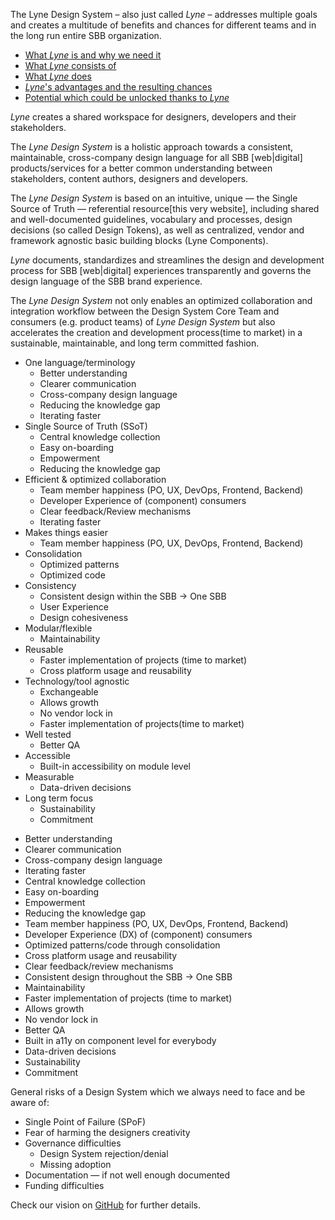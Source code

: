 <sbb-title level="1" text="Goals and Benefits" class="page-title"></sbb-title>

The <span class="is-highlighted">Lyne Design System – also just called _Lyne_</span> – addresses multiple goals and creates a multitude of benefits and chances for different teams and in the long run entire SBB organization.

- [What _Lyne_ is and why we need it](#what-lyne-is-and-why-we-need-it)
- [What _Lyne_ consists of](#what-lyne-consists-of)
- [What _Lyne_ does](#what-lyne-does)
- [_Lyne_'s advantages and the resulting chances](#lynes-advantages-and-the-resulting--chances)
- [Potential which could be unlocked thanks to _Lyne_](#potential-which-could-be-unlocked-thanks-to-lyne)

<sbb-title level="3" text="What Lyne is and why we need it"></sbb-title>

_Lyne_ creates a shared workspace for designers, developers and their stakeholders.

The _Lyne Design System_ is a holistic approach towards a consistent, maintainable, <span class="is-highlighted">cross-company design language</span> for all SBB [web|digital] products/services for a <span class="is-highlighted">better common understanding</span> between stakeholders, content authors, designers and developers.

<sbb-title level="3" text="What Lyne consists of"></sbb-title>

The _Lyne Design System_ is based on an intuitive, unique — the Single Source of Truth — referential resource[this very website], including shared and well-documented guidelines, vocabulary and <span class="is-highlighted">processes</span>, design decisions (so called Design Tokens), as well as centralized, vendor and framework agnostic basic building blocks (Lyne Components).

<sbb-title level="3" text="What Lyne does"></sbb-title>

_Lyne_ documents, <span class="is-highlighted show-rocket-and-cash">standardizes and streamlines</span> the design and development process for SBB [web|digital] experiences transparently and <span class="is-highlighted">governs the design language of the SBB brand experience</span>.

The _Lyne Design System_ not only <span class="is-highlighted show-cash">enables an optimized collaboration</span> and integration workflow between the Design System Core Team and consumers (e.g. product teams) of _Lyne Design System_ but also <span class="is-highlighted show-rocket">accelerates the creation and development process(time to market)</span> in a sustainable, maintainable, and long term committed fashion.

<sbb-title level="3" text="Lyne's advantages and the resulting chances"></sbb-title>

- <span class="is-highlighted">One language/terminology</span>
  - Better understanding
  - <span class="is-highlighted show-rocket-and-cash">Clearer communication</span>
  - Cross-company design language
  - Reducing the knowledge gap
  - <span class="is-highlighted show-rocket">Iterating faster</span>
- Single Source of Truth (SSoT)
  - Central knowledge collection
  - Easy on-boarding
  - <span class="is-highlighted">Empowerment</span>
  - Reducing the knowledge gap
- <span class="is-highlighted show-rocket-and-cash">Efficient & optimized collaboration</span>
  - Team member happiness (PO, UX, DevOps, Frontend, Backend)
  - Developer Experience of (component) consumers
  - Clear feedback/Review mechanisms
  - <span class="is-highlighted show-rocket">Iterating faster</span>
- Makes things easier
  - Team member happiness (PO, UX, DevOps, Frontend, Backend)
- Consolidation
  - Optimized patterns
  - Optimized code
- Consistency
  - <span class="is-highlighted show-party">Consistent design within the SBB → One SBB</span>
  - User Experience
  - Design cohesiveness
- Modular/flexible
  - <span class="is-highlighted show-cash">Maintainability</span>
- Reusable
  - Faster implementation of projects (time to market)
  - Cross platform usage and reusability
- Technology/tool agnostic
  - Exchangeable
  - Allows growth
  - No vendor lock in
  - <span class="is-highlighted show-rocket">Faster implementation of projects(time to market)</span>
- Well tested
  - <span class="is-highlighted show-cash">Better QA</span>
- Accessible
  - Built-in accessibility on module level
- Measurable
  - Data-driven decisions
- Long term focus
  - <span class="is-highlighted">Sustainability</span>
  - Commitment

<sbb-title level="3" text="Potential which could be unlocked thanks to Lyne"></sbb-title>

- Better understanding
- <span class="is-highlighted show-rocket-and-cash">Clearer communication</span>
- Cross-company design language
- <span class="is-highlighted show-rocket-and-cash">Iterating faster</span>
- Central knowledge collection
- Easy on-boarding
- Empowerment
- Reducing the knowledge gap
- Team member happiness (PO, UX, DevOps, Frontend, Backend)
- Developer Experience (DX) of (component) consumers
- Optimized patterns/code through consolidation
- <span class="is-highlighted show-cash">Cross platform usage and reusability</span>
- Clear feedback/review mechanisms
- <span class="is-highlighted show-party">Consistent design throughout the SBB → One SBB</span>
- <span class="is-highlighted show-cash">Maintainability
- <span class="is-highlighted show-rocket-and-cash">Faster implementation of projects (time to market)</span>
- Allows growth
- No vendor lock in
- <span class="is-highlighted show-cash">Better QA</span>
- Built in a11y on component level for everybody
- <span class="is-highlighted show-cash">Data-driven decisions</span>
- <span class="is-highlighted show-party">Sustainability</span>
- Commitment

<sbb-title level="3" text="Risks"></sbb-title>

General risks of a Design System which we always need to face and be aware of:

- Single Point of Failure (SPoF)
- Fear of harming the designers creativity
- Governance difficulties
  - Design System rejection/denial
  - Missing adoption
- Documentation — if not well enough documented
- Funding difficulties

Check our vision on [GitHub](https://github.com/lyne-design-system/lyne/blob/master/docs/VISION.md) for further details.
